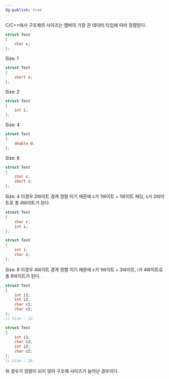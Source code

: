 ```yaml
---
dg-publish: true
---
```


C/C++에서 구조체의 사이즈는 멤버의 가장 큰 데이터 타입에 따라 정렬된다.
```cpp
struct Test
{
	char c;
};
```
Size: 1
```cpp
struct Test
{
	short s;
};
```
Size: 2
```cpp
struct Test
{
	int i;
};
```
Size: 4
```cpp
struct Test
{
	double d;
};
```
Size: 8

```cpp
struct Test
{
	char c;
	short s;
};
```
Size: 4
이경우 2바이트 경계 정렬 이기 때문에 c가 1바이트 + 1바이트 패딩, s가 2바이트로 총 4바이트가 된다.
```cpp
struct Test
{
	char c;
	int i;
};
```

```cpp
struct Test
{
	int i;
	char c;
};
```
Size: 8
이경우 4바이트 경계 정렬 이기 때문에 c가 1바이트 + 3바이트, i가 4바이트로 총 8바이트가 된다.

```cpp
struct Test
{
	int i1;
	int i2;
	char c1;
	char c2;
};
// Size : 12
```

```cpp
struct Test
{
	int i1;
	char c2;
	int i2;
	char c2;
};
// Size : 16
```
위 경우가 정렬이 되지 않아 구조체 사이즈가 늘어난 경우이다.
